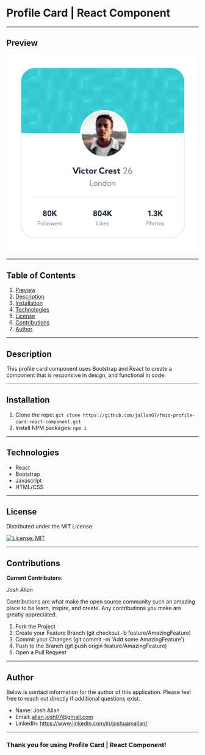 # **Profile Card | React Component**

---

## Preview

![Preview](./images/preview.png)

---

## **Table of Contents**

1. [Preview](#Preview)
1. [Description](#Description)
1. [Installation](#Installation)
1. [Technologies](#Technologies)
1. [License](#License)
1. [Contributions](#Contributions)
1. [Author](#Author)

---

## **Description**

This profile card component uses Bootstrap and React to create a component that is responsive in design, and functional in code.

---

## **Installation**

1. Clone the repo: `git clone https://github.com/jallan07/fmio-profile-card-react-component.git`
2. Install NPM packages: `npm i`

---

## **Technologies**

- React
- Bootstrap
- Javascript
- HTML/CSS

---

## **License**

Distributed under the MIT License.

[![License: MIT](https://img.shields.io/badge/License-MIT-yellow.svg)](https://opensource.org/licenses/MIT)

---

## **Contributions**

**Current Contributors:**

_Josh Allan_

Contributions are what make the open source community such an amazing place to be learn, inspire, and create. Any contributions you make are greatly appreciated.

1. Fork the Project
2. Create your Feature Branch (git checkout -b feature/AmazingFeature)
3. Commit your Changes (git commit -m 'Add some AmazingFeature')
4. Push to the Branch (git push origin feature/AmazingFeature)
5. Open a Pull Request

---

## **Author**

Below is contact information for the author of this application. Please feel free to reach out directly if additional questions exist.

- Name: Josh Allan
- Email: allan.josh07@gmail.com
- LinkedIn: https://www.linkedin.com/in/joshuamallan/

---

### Thank you for using Profile Card | React Component!
